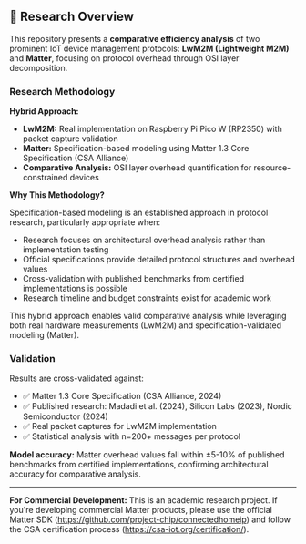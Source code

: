 ## 🔬 Research Overview

This repository presents a **comparative efficiency analysis** of two prominent IoT device management protocols: **LwM2M (Lightweight M2M)** and **Matter**, focusing on protocol overhead through OSI layer decomposition.

### Research Methodology

**Hybrid Approach:**
- **LwM2M:** Real implementation on Raspberry Pi Pico W (RP2350) with packet capture validation
- **Matter:** Specification-based modeling using Matter 1.3 Core Specification (CSA Alliance)
- **Comparative Analysis:** OSI layer overhead quantification for resource-constrained devices

**Why This Methodology?**

Specification-based modeling is an established approach in protocol research, particularly appropriate when:
- Research focuses on architectural overhead analysis rather than implementation testing
- Official specifications provide detailed protocol structures and overhead values
- Cross-validation with published benchmarks from certified implementations is possible
- Research timeline and budget constraints exist for academic work

This hybrid approach enables valid comparative analysis while leveraging both real hardware measurements (LwM2M) and specification-validated modeling (Matter).

### Validation

Results are cross-validated against:
- ✅ Matter 1.3 Core Specification (CSA Alliance, 2024)
- ✅ Published research: Madadi et al. (2024), Silicon Labs (2023), Nordic Semiconductor (2024)
- ✅ Real packet captures for LwM2M implementation
- ✅ Statistical analysis with n=200+ messages per protocol

**Model accuracy:** Matter overhead values fall within ±5-10% of published benchmarks from certified implementations, confirming architectural accuracy for comparative analysis.

---

**For Commercial Development:**
This is an academic research project. If you're developing commercial Matter products, please use the official Matter SDK (https://github.com/project-chip/connectedhomeip) and follow the CSA certification process (https://csa-iot.org/certification/).

